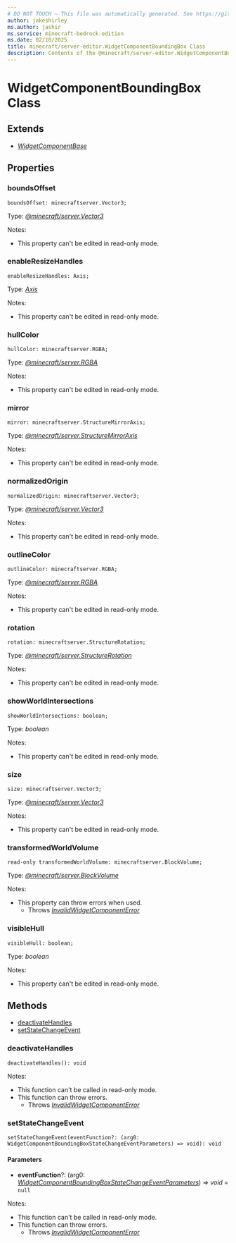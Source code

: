 ```yaml
---
# DO NOT TOUCH — This file was automatically generated. See https://github.com/mojang/minecraftapidocsgenerator to modify descriptions, examples, etc.
author: jakeshirley
ms.author: jashir
ms.service: minecraft-bedrock-edition
ms.date: 02/10/2025
title: minecraft/server-editor.WidgetComponentBoundingBox Class
description: Contents of the @minecraft/server-editor.WidgetComponentBoundingBox class.
---
```

# WidgetComponentBoundingBox Class

## Extends
- [*WidgetComponentBase*](WidgetComponentBase.md)

## Properties

### **boundsOffset**
`boundsOffset: minecraftserver.Vector3;`

Type: [*@minecraft/server.Vector3*](../../../scriptapi/minecraft/server/Vector3.md)

Notes:
  - This property can't be edited in read-only mode.

### **enableResizeHandles**
`enableResizeHandles: Axis;`

Type: [*Axis*](Axis.md)

Notes:
  - This property can't be edited in read-only mode.

### **hullColor**
`hullColor: minecraftserver.RGBA;`

Type: [*@minecraft/server.RGBA*](../../../scriptapi/minecraft/server/RGBA.md)

Notes:
  - This property can't be edited in read-only mode.

### **mirror**
`mirror: minecraftserver.StructureMirrorAxis;`

Type: [*@minecraft/server.StructureMirrorAxis*](../../../scriptapi/minecraft/server/StructureMirrorAxis.md)

Notes:
  - This property can't be edited in read-only mode.

### **normalizedOrigin**
`normalizedOrigin: minecraftserver.Vector3;`

Type: [*@minecraft/server.Vector3*](../../../scriptapi/minecraft/server/Vector3.md)

Notes:
  - This property can't be edited in read-only mode.

### **outlineColor**
`outlineColor: minecraftserver.RGBA;`

Type: [*@minecraft/server.RGBA*](../../../scriptapi/minecraft/server/RGBA.md)

Notes:
  - This property can't be edited in read-only mode.

### **rotation**
`rotation: minecraftserver.StructureRotation;`

Type: [*@minecraft/server.StructureRotation*](../../../scriptapi/minecraft/server/StructureRotation.md)

Notes:
  - This property can't be edited in read-only mode.

### **showWorldIntersections**
`showWorldIntersections: boolean;`

Type: *boolean*

Notes:
  - This property can't be edited in read-only mode.

### **size**
`size: minecraftserver.Vector3;`

Type: [*@minecraft/server.Vector3*](../../../scriptapi/minecraft/server/Vector3.md)

Notes:
  - This property can't be edited in read-only mode.

### **transformedWorldVolume**
`read-only transformedWorldVolume: minecraftserver.BlockVolume;`

Type: [*@minecraft/server.BlockVolume*](../../../scriptapi/minecraft/server/BlockVolume.md)

Notes:
  - This property can throw errors when used.
    - Throws [*InvalidWidgetComponentError*](InvalidWidgetComponentError.md)

### **visibleHull**
`visibleHull: boolean;`

Type: *boolean*

Notes:
  - This property can't be edited in read-only mode.

## Methods
- [deactivateHandles](#deactivatehandles)
- [setStateChangeEvent](#setstatechangeevent)

### **deactivateHandles**
`
deactivateHandles(): void
`
  
Notes:
- This function can't be called in read-only mode.
- This function can throw errors.
  - Throws [*InvalidWidgetComponentError*](InvalidWidgetComponentError.md)

### **setStateChangeEvent**
`
setStateChangeEvent(eventFunction?: (arg0: WidgetComponentBoundingBoxStateChangeEventParameters) => void): void
`

#### **Parameters**
- **eventFunction**?: (arg0: [*WidgetComponentBoundingBoxStateChangeEventParameters*](WidgetComponentBoundingBoxStateChangeEventParameters.md)) => *void* = `null`
  
Notes:
- This function can't be called in read-only mode.
- This function can throw errors.
  - Throws [*InvalidWidgetComponentError*](InvalidWidgetComponentError.md)
